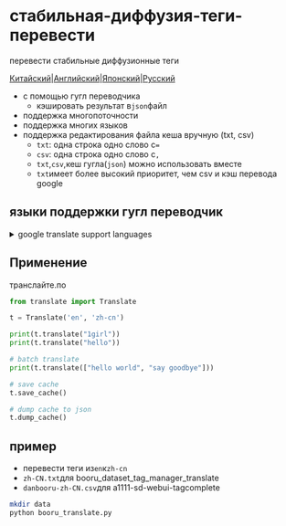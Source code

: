# стабильная-диффузия-теги-перевести

перевести стабильные диффузионные теги

[Китайский](README.zh-CN.md)\|[Английский](README.md)\|[Японский](README.ja.md)\|[Русский](README.ru.md)

-   с помощью гугл переводчика
    -   кэшировать результат в`json`файл
-   поддержка многопоточности
-   поддержка многих языков
-   поддержка редактирования файла кеша вручную (txt, csv)
    -   `txt`: одна строка одно слово с`=`
    -   `csv`: одна строка одно слово с`,`
    -   `txt`,`csv`,кеш гугла(`json`) можно использовать вместе
    -   `txt`имеет более высокий приоритет, чем csv и кэш перевода google

## языки поддержки гугл переводчик

<details>
<summary>google translate support languages</summary>

```json
{
  'af': 'afrikaans',
  'sq': 'albanian',
  'am': 'amharic',
  'ar': 'arabic',
  'hy': 'armenian',
  'az': 'azerbaijani',
  'eu': 'basque',
  'be': 'belarusian',
  'bn': 'bengali',
  'bs': 'bosnian',
  'bg': 'bulgarian',
  'ca': 'catalan',
  'ceb': 'cebuano',
  'ny': 'chichewa',
  'zh-cn': 'chinese (simplified)',
  'zh-tw': 'chinese (traditional)',
  'co': 'corsican',
  'hr': 'croatian',
  'cs': 'czech',
  'da': 'danish',
  'nl': 'dutch',
  'en': 'english',
  'eo': 'esperanto',
  'et': 'estonian',
  'tl': 'filipino',
  'fi': 'finnish',
  'fr': 'french',
  'fy': 'frisian',
  'gl': 'galician',
  'ka': 'georgian',
  'de': 'german',
  'el': 'greek',
  'gu': 'gujarati',
  'ht': 'haitian creole',
  'ha': 'hausa',
  'haw': 'hawaiian',
  'iw': 'hebrew',
  'he': 'hebrew',
  'hi': 'hindi',
  'hmn': 'hmong',
  'hu': 'hungarian',
  'is': 'icelandic',
  'ig': 'igbo',
  'id': 'indonesian',
  'ga': 'irish',
  'it': 'italian',
  'ja': 'japanese',
  'jw': 'javanese',
  'kn': 'kannada',
  'kk': 'kazakh',
  'km': 'khmer',
  'ko': 'korean',
  'ku': 'kurdish (kurmanji)',
  'ky': 'kyrgyz',
  'lo': 'lao',
  'la': 'latin',
  'lv': 'latvian',
  'lt': 'lithuanian',
  'lb': 'luxembourgish',
  'mk': 'macedonian',
  'mg': 'malagasy',
  'ms': 'malay',
  'ml': 'malayalam',
  'mt': 'maltese',
  'mi': 'maori',
  'mr': 'marathi',
  'mn': 'mongolian',
  'my': 'myanmar (burmese)',
  'ne': 'nepali',
  'no': 'norwegian',
  'or': 'odia',
  'ps': 'pashto',
  'fa': 'persian',
  'pl': 'polish',
  'pt': 'portuguese',
  'pa': 'punjabi',
  'ro': 'romanian',
  'ru': 'russian',
  'sm': 'samoan',
  'gd': 'scots gaelic',
  'sr': 'serbian',
  'st': 'sesotho',
  'sn': 'shona',
  'sd': 'sindhi',
  'si': 'sinhala',
  'sk': 'slovak',
  'sl': 'slovenian',
  'so': 'somali',
  'es': 'spanish',
  'su': 'sundanese',
  'sw': 'swahili',
  'sv': 'swedish',
  'tg': 'tajik',
  'ta': 'tamil',
  'te': 'telugu',
  'th': 'thai',
  'tr': 'turkish',
  'uk': 'ukrainian',
  'ur': 'urdu',
  'ug': 'uyghur',
  'uz': 'uzbek',
  'vi': 'vietnamese',
  'cy': 'welsh',
  'xh': 'xhosa',
  'yi': 'yiddish',
  'yo': 'yoruba',
  'zu': 'zulu'
}

```

</details>

## Применение

транслайте.по

```python
from translate import Translate

t = Translate('en', 'zh-cn')

print(t.translate("1girl"))
print(t.translate("hello"))

# batch translate
print(t.translate(["hello world", "say goodbye"]))

# save cache
t.save_cache()

# dump cache to json
t.dump_cache()
```

## пример

-   перевести теги из`en`к`zh-cn`
-   `zh-CN.txt`для booru_dataset_tag_manager_translate
-   `danbooru-zh-CN.csv`для a1111-sd-webui-tagcomplete

```bash
mkdir data
python booru_translate.py
```
